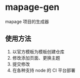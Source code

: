 # mapage-gen

mapage 项目的生成器

## 使用方法

1. 以官方模板为模板创建仓库
2. 修改添加页面、更换主题
3. 提交修改
4. 在各种支持 node 的 CI 平台部署
